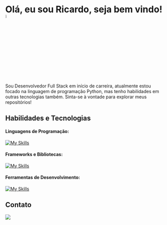 # Olá, eu sou Ricardo, seja bem vindo! <a href="https://www.gautamkrishnar.com/"><img src="https://media.giphy.com/media/hvRJCLFzcasrR4ia7z/giphy.gif" width="5%"></a>

Sou Desenvolvedor Full Stack em início de carreira, atualmente estou focado na linguagem de programação Python, mas tenho habilidades em outras tecnologias também.
Sinta-se à vontade para explorar meus repositórios!

## Habilidades e Tecnologias

#### Linguagens de Programação:
[![My Skills](https://skillicons.dev/icons?i=py,java,html,css,js,arduino,cpp)](https://skillicons.dev)

#### Frameworks e Bibliotecas:
[![My Skills](https://skillicons.dev/icons?i=django,flask,react,nodejs)](https://skillicons.dev)

#### Ferramentas de Desenvolvimento:
[![My Skills](https://skillicons.dev/icons?i=vscode,replit,eclipse)](https://skillicons.dev)


## Contato
<div> 
<a href="https://www.linkedin.com/in/ricardo-filho-b38567268" target="_blank"><img src="https://img.shields.io/badge/-LinkedIn-%230077B5?style=for-the-badge&logo=linkedin&logoColor=white" target="_blank"></a> 
</div>
